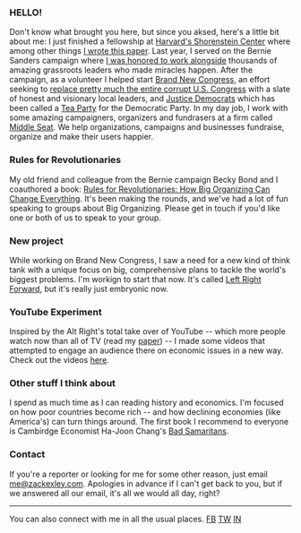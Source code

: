 ### HELLO!
Don't know what brought you here, but since you aksed, here's a little bit about me: I just finished a fellowship at [Harvard's Shorenstein Center](http://news.harvard.edu/gazette/story/newsplus/shorenstein-center-announces-spring-2017-fellows/) where among other things  [I wrote this paper](https://shorensteincenter.org/anatomy-of-alt-right-youtuber/). Last year, I served on the Bernie Sanders campaign where [I was honored to work alongside](https://www.bloomberg.com/politics/features/2016-02-24/behind-bernie-sanders-revolution-lies-a-meticulously-engineered-grassroots-network) thousands of amazing grassroots leaders who made miracles happen. After the campaign, as a volunteer I helped start [Brand New Congress](http://brandnewcongress.org), an effort seeking to [replace pretty much the entire corrupt U.S. Congress](https://www.thenation.com/article/is-brand-new-congress-the-future-of-progressive-politics/) with a slate of honest and visionary local leaders, and [Justice Democrats](https://justicedemocrats.com/) which has been called a [Tea Party](https://www.washingtonpost.com/news/post-politics/wp/2017/01/23/progressives-launch-justice-democrats-to-counter-primary-corporate-legislators/) for the Democratic Party. In my day job, I work with some amazing campaigners, organizers and fundrasers at a firm called [Middle Seat](https://middleseat.co). We help organizations, campaigns and businesses fundraise, organize and make their users happier.

### Rules for Revolutionaries

My old friend and colleague from the Bernie campaign Becky Bond and I coauthored a book: [Rules for Revolutionaries: How Big Organizing Can Change Everything](https://www.amazon.com/Rules-Revolutionaries-Organizing-Change-Everything-ebook/dp/B01MG20YZ0). It's been making the rounds, and we've had a lot of fun speaking to groups about Big Organizing. Please get in touch if you'd like one or both of us to speak to your group.

### New project

While working on Brand New Congress, I saw a need for a new kind of think tank with a unique focus on big, comprehensive plans to tackle the world's biggest problems. I'm workign to start that now. It's called [Left Right Forward](https://leftrightforward.org), but it's really just embryonic now.

### YouTube Experiment 

Inspired by the Alt Right's total take over of YouTube -- which more people watch now than all of TV (read my [paper](https://shorensteincenter.org/anatomy-of-alt-right-youtuber/)) -- I made some videos that attempted to engage an audience there on economic issues in a new way. Check out the videos [here](https://www.youtube.com/channel/UCVrE6_b8mFBXkodk6gO54rg). 

### Other stuff I think about
I spend as much time as I can reading history and economics. I'm focused on how poor countries become rich -- and how declining economies (like America's) can turn things around. The first book I recommend to everyone is Cambirdge Economist Ha-Joon Chang's [Bad Samaritans](https://www.amazon.com/dp/B003Z9L4NA/).

### Contact
If you're a reporter or looking for me for some other reason, just email me@zackexley.com. Apologies in advance if I can't get back to you, but if we answered all our email, it's all we would all day, right? 


_______

You can also connect with me in all the usual places. 
[FB](http://facebook.com/zackexley) [TW](http://twitter.com/zackexley) [IN](https://www.instagram.com/zackexley/)
